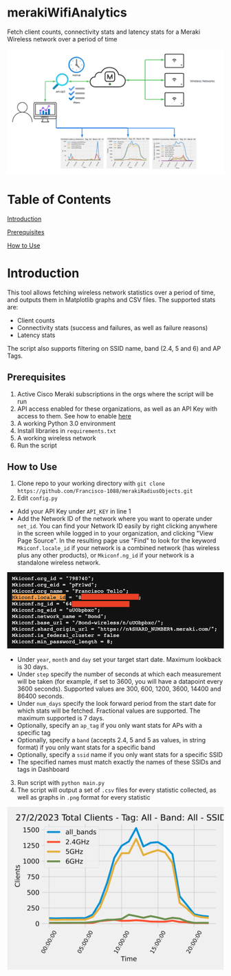 # merakiWifiAnalytics
Fetch client counts, connectivity stats and latency stats for a Meraki Wireless network over a period of time

![image alt text](images/merakiWifiAnalytics.png)

# Table of Contents

[Introduction](#intro)

[Prerequisites](#prereq)

[How to Use](#howtouse)


<a id="intro"></a>

# Introduction

This tool allows fetching wireless network statistics over a period of time, and outputs them in Matplotlib graphs and CSV files. The supported stats are:
* Client counts
* Connectivity stats (success and failures, as well as failure reasons)
* Latency stats

The script also supports filtering on SSID name, band (2.4, 5 and 6) and AP Tags.

<a id="prereq"></a>

## Prerequisites

1. Active Cisco Meraki subscriptions in the orgs where the script will be run
2. API access enabled for these organizations, as well as an API Key with access to them. See how to enable [here](https://documentation.meraki.com/General_Administration/Other_Topics/Cisco_Meraki_Dashboard_API)
3. A working Python 3.0 environment
4. Install libraries in `requirements.txt`
5. A working wireless network
6. Run the script

<a id="howtouse"></a>

## How to Use

1. Clone repo to your working directory with `git clone https://github.com/Francisco-1088/merakiRadiusObjects.git`
2. Edit `config.py`
* Add your API Key under `API_KEY` in line 1
* Add the Network ID of the network where you want to operate under `net_id`. You can find your Network ID easily by right clicking anywhere in the screen while logged in to your organization, and clicking "View Page Source". In the resulting page use "Find" to look for the keyword `Mkiconf.locale_id` if your network is a combined network (has wireless plus any other products), or `Mkiconf.ng_id` if your network is a standalone wireless network.

![image alt text](images/network_id.png)

* Under `year`, `month` and `day` set your target start date. Maximum lookback is 30 days.
* Under `step` specify the number of seconds at which each measurement will be taken (for example, if set to 3600, you will have a datapoint every 3600 seconds). Supported values are 300, 600, 1200, 3600, 14400 and 86400 seconds.
* Under `num_days` specify the look forward period from the start date for which stats will be fetched. Fractional values are supported. The maximum supported is 7 days.
* Optionally, specify an `ap_tag` if you only want stats for APs with a specific tag
* Optionally, specify a `band` (accepts 2.4, 5 and 5 as values, in string format) if you only want stats for a specific band
* Optionally, specify a `ssid` name if you only want stats for a specific SSID
* The specified names must match exactly the names of these SSIDs and tags in Dashboard
3. Run script with `python main.py`
4. The script will output a set of `.csv` files for every statistic collected, as well as graphs in `.png` format for every statistic

![image alt text](sample_output_files/client_counts_df_2023-02-27T00-00-00_1day_Tag-All_Band-All_SSID-All.png)

